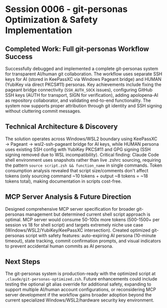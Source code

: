 # Session 0006 - git-personas Optimization & Safety Implementation

## Completed Work: Full git-personas Workflow Success
Successfully debugged and implemented a complete git-personas system for transparent AI/human git collaboration. The workflow uses separate SSH keys for AI (stored in KeePassXC via Windows Pageant bridge) and HUMAN (YubiKey via direct PKCS#11) personas. Key achievements include fixing the pageant bridge connectivity (`SSH_AUTH_SOCK` issues), configuring GitHub SSH keys (AUTH for transport, SIGN for verification), adding apolopena-AI as repository collaborator, and validating end-to-end functionality. The system now supports proper attribution through git identity and SSH signing without cluttering commit messages.

## Technical Architecture & Discovery
The solution operates across Windows/WSL2 boundary using KeePassXC → Pageant → wsl2-ssh-pageant bridge for AI keys, while HUMAN persona uses existing SSH config with YubiKey PKCS#11 and GPG signing (SSH signing removed due to WSL incompatibility). Critical finding: Claude Code shell environment uses snapshots rather than live .zshrc sourcing, requiring the pattern `source script.zsh && function_name` in single commands. Token consumption analysis revealed that script size/comments don't affect tokens (only sourcing command ~10 tokens + output ~8 tokens = ~18 tokens total), making documentation in scripts cost-free.

## MCP Server Analysis & Future Direction
Designed comprehensive MCP server specification for broader git-personas management but determined current shell script approach is optimal. MCP server would consume 50-100x more tokens (500-1500+ per session vs 18 for shell script) and targets extremely niche use case (Windows/WSL2/YubiKey/KeePassXC intersection). Created optimized git-personas script with safety features: auto-expiring AI persona (10-minute timeout), state tracking, commit confirmation prompts, and visual indicators to prevent accidental human commits as AI persona.

## Next Steps
The git-personas system is production-ready with the optimized script at `.claude/git-personas-optimized.zsh`. Future enhancements could include testing the optional git alias override for additional safety, expanding to support multiple AI/human account configurations, or reconsidering MCP server development if the workflow gains broader adoption beyond the current specialized Windows/WSL2/hardware security key environment.